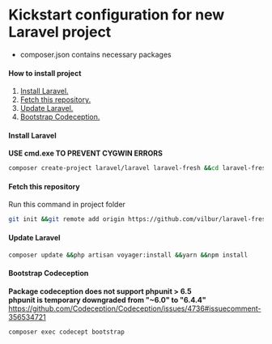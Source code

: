 # Kickstart configuration for new Laravel project
- composer.json contains necessary packages


#### How to install project
1. [Install Laravel.](#install-laravel)<br>
2. [Fetch this repository.](#fetch-this-repository)<br>
3. [Update Laravel.](#update-laravel)<br>
4. [Bootstrap Codeception.](#bootstrap-codeception)<br>

#### Install Laravel
__USE cmd.exe TO PREVENT CYGWIN ERRORS__
``` bash
composer create-project laravel/laravel laravel-fresh &&cd laravel-fresh
```

#### Fetch this repository
Run this command in project folder
``` bash
git init &&git remote add origin https://github.com/vilbur/laravel-fresh.git &&git fetch --all &&git reset --hard origin/master &&git pull origin master
```

#### Update Laravel
``` bash
composer update &&php artisan voyager:install &&yarn &&npm install
```

#### Bootstrap Codeception
__Package codeception does not support phpunit > 6.5__<br>
__phpunit is temporary downgraded from  "~6.0" to "6.4.4"__
https://github.com/Codeception/Codeception/issues/4736#issuecomment-356534721
``` bash
composer exec codecept bootstrap
```
